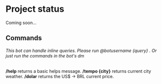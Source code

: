 # Project status

Coming soon...

## Commands
###### This bot can handle inline queries. Please run @botusername {query} . Or just run the commands in the bot's dm


**/help** returns a basic helps message.
**/tempo {city}** returns current city weather.
**/dolar** returns the US$ -> BRL current price.